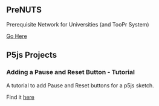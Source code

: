 ## PreNUTS

Prerequisite Network for Universities (and TooPr System)

[Go Here](https://itsjustmustafa.github.io/PreNUTS/)

## P5js Projects

### Adding a Pause and Reset Button - Tutorial
A tutorial to add Pause and Reset buttons for a p5js sketch.

Find it [here](https://itsjustmustafa.github.io/p5-pause-and-reset/)
